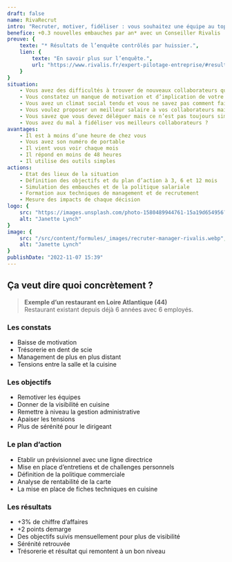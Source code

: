 ```yaml
---
draft: false
name: RivaRecrut
intro: "Recruter, motiver, fidéliser : vous souhaitez une équipe au top rapidement ?"
benefice: +0.3 nouvelles embauches par an* avec un Conseiller Rivalis
preuve: {
    texte: "* Résultats de l’enquête contrôlés par huissier.",
    lien: {
        texte: "En savoir plus sur l’enquête.",
        url: "https://www.rivalis.fr/expert-pilotage-entreprise/#resultats-pilotage-rivalis"
    }
}
situation:
    - Vous avez des difficultés à trouver de nouveaux collaborateurs qualifiés ?
    - Vous constatez un manque de motivation et d’implication de votre équipe ?
    - Vous avez un climat social tendu et vous ne savez pas comment faire ?
    - Vous voulez proposer un meilleur salaire à vos collaborateurs mais en avez-vous les moyens ?
    - Vous savez que vous devez déléguer mais ce n’est pas toujours simple ?
    - Vous avez du mal à fidéliser vos meilleurs collaborateurs ?
avantages:
    - Il est à moins d’une heure de chez vous
    - Vous avez son numéro de portable
    - Il vient vous voir chaque mois
    - Il répond en moins de 48 heures
    - Il utilise des outils simples
actions:
    - Etat des lieux de la situation
    - Définition des objectifs et du plan d’action à 3, 6 et 12 mois
    - Simulation des embauches et de la politique salariale
    - Formation aux techniques de management et de recrutement
    - Mesure des impacts de chaque décision
logo: {
    src: "https://images.unsplash.com/photo-1580489944761-15a19d654956?&fit=crop&w=280",
    alt: "Janette Lynch"
}
image: {
    src: "/src/content/formules/_images/recruter-manager-rivalis.webp",
    alt: "Janette Lynch"
}
publishDate: "2022-11-07 15:39"
---
```


##  Ça veut dire quoi concrètement ?

> **Exemple d’un restaurant en Loire Atlantique (44)**  
> Restaurant existant depuis déjà 6 années avec 6 employés.

### Les constats
- Baisse de motivation
- Trésorerie en dent de scie
- Management de plus en plus distant
- Tensions entre la salle et la cuisine

### Les objectifs
- Remotiver les équipes
- Donner de la visibilité en cuisine
- Remettre à niveau la gestion administrative
- Apaiser les tensions
- Plus de sérénité pour le dirigeant

### Le plan d’action
- Etablir un prévisionnel avec une ligne directrice
- Mise en place d’entretiens et de challenges personnels
- Définition de la politique commerciale
- Analyse de rentabilité de la carte
- La mise en place de fiches techniques en cuisine

### Les résultats
- +3% de chiffre d’affaires
- +2 points demarge
- Des objectifs suivis mensuellement pour plus de visibilité
- Sérénité retrouvée
- Trésorerie et résultat qui remontent à un bon niveau

